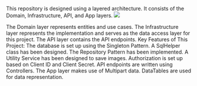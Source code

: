 This repository is designed using a layered architecture. It consists of the Domain, Infrastructure, API, and App layers.
<img src="https://www.c-sharpcorner.com/article/three-tier-architecture-in-asp-net-core-6-web-api/Images/Three%20Tier%20Architecture%20in%20Aspnet%20Core%206%20Web%20API.png" />

The Domain layer represents entities and use cases.
The Infrastructure layer represents the implementation and serves as the data access layer for this project.
The API layer contains the API endpoints.
Key Features of This Project:
The database is set up using the Singleton Pattern.
A SqlHelper class has been designed.
The Repository Pattern has been implemented.
A Utility Service has been designed to save images.
Authorization is set up based on Client ID and Client Secret.
API endpoints are written using Controllers.
The App layer makes use of Multipart data.
DataTables are used for data representation.
